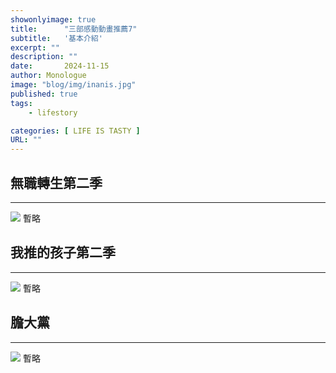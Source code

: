```yaml
---
showonlyimage: true
title:      "三部感動動畫推薦7"
subtitle:   '基本介紹'
excerpt: ""
description: ""
date:       2024-11-15
author: Monologue    
image: "blog/img/inanis.jpg"
published: true 
tags:
    - lifestory

categories: [ LIFE IS TASTY ]
URL: ""
---
```

## 無職轉生第二季
***
[![](https://i.ytimg.com/vi/PzA-BEvnnbU/maxresdefault.jpg)](https://www.youtube.com/watch?v=PzA-BEvnnbU&ab_channel=AnimationEssence) 
暫略  
  
## 我推的孩子第二季
***
![](/blog/img/ruby.png)
暫略  

## 膽大黨
***
[![](https://i.ytimg.com/vi/Pm0TomwvttU/maxresdefault.jpg)](https://www.youtube.com/watch?v=Pm0TomwvttU&ab_channel=Muse%E6%9C%A8%E6%A3%89%E8%8A%B1-TW) 
暫略  

<!--more-->
